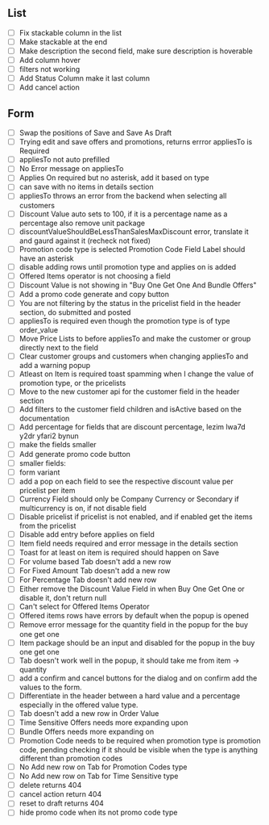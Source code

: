 ## List
- [ ] Fix stackable  column in the list
- [ ] Make stackable at the end 
- [ ] Make description the second field, make sure description is hoverable 
- [ ] Add column hover
- [ ] filters not working
- [ ] Add Status Column make it last column
- [ ] Add cancel action

## Form
- [ ] Swap the positions of Save and Save As Draft
- [ ] Trying edit and save offers and promotions, returns errror appliesTo is Required
- [ ] appliesTo not auto prefilled 
- [ ] No Error message on appliesTo
- [ ] Applies On required but no asterisk, add it based on type
- [ ] can save with no items in details section
- [ ] appliesTo throws an error from the backend when selecting all customers 
- [ ] Discount Value auto sets to 100, if it is a percentage name as a percentage also remove unit package
- [ ] discountValueShouldBeLessThanSalesMaxDiscount error, translate it and gaurd against it (recheck not fixed)
- [ ] Promotion code type is selected Promotion Code Field Label should have an asterisk 
- [ ] disable adding rows until promotion type and applies on is added
- [ ] Offered Items operator is not choosing a field
- [ ] Discount Value is not showing in "Buy One Get One And Bundle Offers"
- [ ] Add a promo code generate and copy button
- [ ] You are not filtering by the status in the pricelist field in the header section, do submitted and posted
- [ ] appliesTo is required even though the promotion type is of type order_value
- [ ] Move Price Lists to before appliesTo and make the customer or group directly next to the field
- [ ] Clear customer groups and customers when changing appliesTo and add a warning popup
- [ ] Atleast on Item is required toast spamming when I change the value of promotion type, or the pricelists
- [ ] Move to the new customer api for the customer field in the header section
- [ ] Add filters to the customer field children and isActive based on the documentation
- [ ] Add percentage for fields that are discount percentage, lezim lwa7d y2dr yfari2 bynun
- [ ] make the fields smaller
- [ ] Add generate promo code button
- [ ] smaller fields:
- [ ] form variant 
- [ ] add a pop on each field to see the respective discount value per pricelist per item
- [ ] Currency Field should only be Company Currency or Secondary if multicurrency is on, if not disable field 
- [ ] Disable pricelist if pricelist is not enabled, and if enabled get the items from the pricelist
- [ ] Disable add entry before applies on field
- [ ] Item field needs required and error message in the details section
- [ ] Toast for at least on item is required should happen on Save
- [ ] For volume based Tab doesn't add a new row
- [ ] For Fixed Amount Tab doesn't add a new row
- [ ] For Percentage Tab doesn't add new row
- [ ] Either remove the Discount Value Field in when Buy One Get One or disable it, don't return null
- [ ] Can't select for Offered Items Operator
- [ ] Offered items rows have errors by default when the popup is opened
- [ ] Remove error message for the quantity field in the popup for the buy one get one 
- [ ] Item package should be an input and disabled for the popup in the buy one get one
- [ ] Tab doesn't work well in the popup, it should take me from item -> quantity
- [ ] add a confirm and cancel buttons for the dialog and on confirm add the values to the form.
- [ ] Differentiate in the header between a hard value and a percentage especially in the offered value type.
- [ ] Tab doesn't add a new row in Order Value
- [ ] Time Sensitive Offers needs more expanding upon
- [ ] Bundle Offers needs more expanding on
- [ ] Promotion Code needs to be required when promotion type is promotion code, pending checking if it should be visible when the type is anything different than promotion codes
- [ ] No Add new row on Tab for Promotion Codes type
- [ ] No Add new row on Tab for Time Sensitive type
- [ ] delete returns 404
- [ ] cancel action return 404
- [ ] reset to draft returns 404
- [ ] hide promo code when its not promo code type